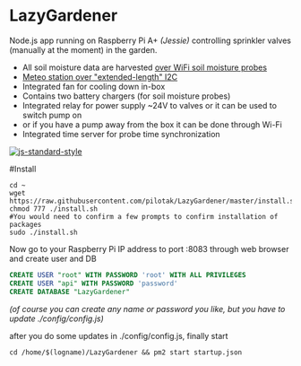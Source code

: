 LazyGardener
==========
Node.js app running on Raspberry Pi A+ _(Jessie)_ controlling sprinkler valves (manually at the moment) in the garden.

* All soil moisture data are harvested [over WiFi soil moisture probes](../../../LazyGardener-probes)
* [Meteo station over "extended-length" I2C](../../../LazyGardener-meteo)
* Integrated fan for cooling down in-box
* Contains two battery chargers (for soil moisture probes)
* Integrated relay for power supply ~24V to valves or it can be used to switch pump on
* or if you have a pump away from the box it can be done through Wi-Fi
* Integrated time server for probe time synchronization

[![js-standard-style](https://cdn.rawgit.com/feross/standard/master/badge.svg)](https://github.com/feross/standard)

#Install
```Shell
cd ~
wget https://raw.githubusercontent.com/pilotak/LazyGardener/master/install.sh
chmod 777 ./install.sh
#You would need to confirm a few prompts to confirm installation of packages
sudo ./install.sh 
```
Now go to your Raspberry Pi IP address to port :8083 through web browser and create user and DB
```SQL
CREATE USER "root" WITH PASSWORD 'root' WITH ALL PRIVILEGES
CREATE USER "api" WITH PASSWORD 'password'
CREATE DATABASE "LazyGardener"
```
_(of course you can create any name or password you like, but you have to update ./config/config.js)_

after you do some updates in ./config/config.js, finally start
```Shell
cd /home/$(logname)/LazyGardener && pm2 start startup.json
```
